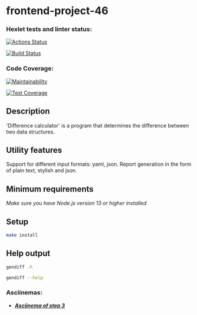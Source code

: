 # frontend-project-46

### Hexlet tests and linter status:

[![Actions Status](https://github.com/NadyKamenskaya/frontend-project-46/workflows/hexlet-check/badge.svg)](https://github.com/NadyKamenskaya/frontend-project-46/actions)

[![Build Status](https://github.com/NadyKamenskaya/frontend-project-46/workflows/main.yml/badge.svg)](https://github.com/NadyKamenskaya/frontend-project-46/actions)

### Code Coverage:

[![Maintainability](https://api.codeclimate.com/v1/badges/5d64825ff9e570f9f130/maintainability)](https://codeclimate.com/github/NadyKamenskaya/frontend-project-46/maintainability)

[![Test Coverage](https://api.codeclimate.com/v1/badges/5d64825ff9e570f9f130/test_coverage)](https://codeclimate.com/github/NadyKamenskaya/frontend-project-46/test_coverage)

## Description

'Difference calculator' is a program that determines the difference between two data structures.

## Utility features

Support for different input formats: yaml, json.
Report generation in the form of plain text, stylish and json.

## Minimum requirements

_Make sure you have Node.js version 13 or higher installed_

## Setup

```bash
make install
```

## Help output

```bash
gendiff -h
```

```bash
gendiff --help
```

### Asciinemas:
- [_**Asciinema of step 3**_](https://asciinema.org/a/KbrSLtS59ViJmsJdALjvz2Rl0)